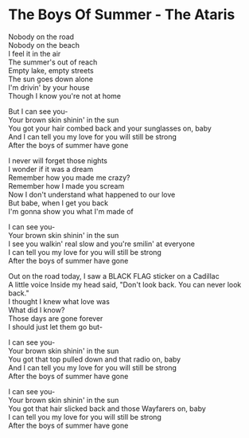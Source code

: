 # The Boys Of Summer - The Ataris

Nobody on the road\
Nobody on the beach\
I feel it in the air\
The summer's out of reach\
Empty lake, empty streets\
The sun goes down alone\
I'm drivin' by your house\
Though I know you're not at home

But I can see you-\
Your brown skin shinin' in the sun\
You got your hair combed back and your sunglasses on, baby\
And I can tell you my love for you will still be strong\
After the boys of summer have gone

I never will forget those nights\
I wonder if it was a dream\
Remember how you made me crazy?\
Remember how I made you scream\
Now I don't understand what happened to our love\
But babe, when I get you back\
I'm gonna show you what I'm made of

I can see you-\
Your brown skin shinin' in the sun\
I see you walkin' real slow and you're smilin' at everyone\
I can tell you my love for you will still be strong\
After the boys of summer have gone

Out on the road today, I saw a BLACK FLAG sticker on a Cadillac\
A little voice Inside my head said, "Don't look back. You can never look back."\
I thought I knew what love was\
What did I know?\
Those days are gone forever\
I should just let them go but-

I can see you-\
Your brown skin shinin' in the sun\
You got that top pulled down and that radio on, baby\
And I can tell you my love for you will still be strong\
After the boys of summer have gone

I can see you-\
Your brown skin shinin' in the sun\
You got that hair slicked back and those Wayfarers on, baby\
I can tell you my love for you will still be strong\
After the boys of summer have gone